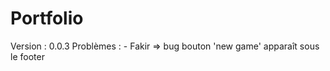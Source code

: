 # Portfolio
Version : 0.0.3
Problèmes : 
    - Fakir => bug bouton 'new game' apparaît sous le footer
    